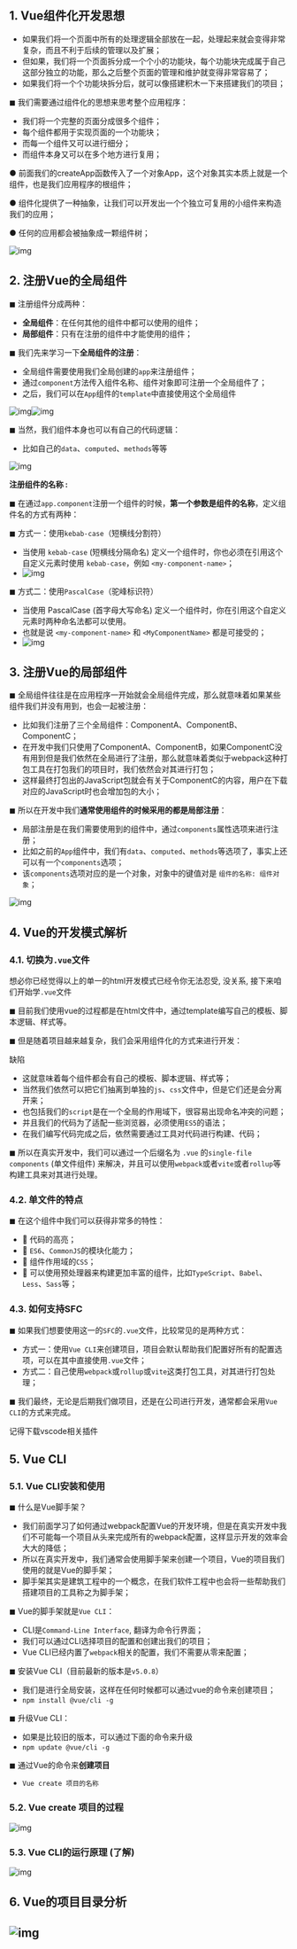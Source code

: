 ## 1. Vue组件化开发思想

* 如果我们将一个页面中所有的处理逻辑全部放在一起，处理起来就会变得非常复杂，而且不利于后续的管理以及扩展；
* 但如果，我们将一个页面拆分成一个个小的功能块，每个功能块完成属于自己这部分独立的功能，那么之后整个页面的管理和维护就变得非常容易了；
* 如果我们将一个个功能块拆分后，就可以像搭建积木一下来搭建我们的项目；



◼ 我们需要通过组件化的思想来思考整个应用程序：

* 我们将一个完整的页面分成很多个组件；
* 每个组件都用于实现页面的一个功能块；
* 而每一个组件又可以进行细分；
* 而组件本身又可以在多个地方进行复用；

 ● 前面我们的createApp函数传入了一个对象App，这个对象其实本质上就是一个组件，也是我们应用程序的根组件；

● 组件化提供了一种抽象，让我们可以开发出一个个独立可复用的小组件来构造我们的应用；

● 任何的应用都会被抽象成一颗组件树；

![img](https://weirdo-blog.oss-cn-chengdu.aliyuncs.com/blog/202307202306543.png)



## 2. 注册Vue的全局组件

◼ 注册组件分成两种：

* **全局组件**：在任何其他的组件中都可以使用的组件；
* **局部组件**：只有在注册的组件中才能使用的组件；



◼ 我们先来学习一下**全局组件的注册**：

* 全局组件需要使用我们全局创建的`app`来注册组件；
* 通过`component`方法传入组件名称、组件对象即可注册一个全局组件了；
* 之后，我们可以在`App`组件的`template`中直接使用这个全局组件

![img](https://weirdo-blog.oss-cn-chengdu.aliyuncs.com/blog/202307202306619.png)![img](https://weirdo-blog.oss-cn-chengdu.aliyuncs.com/blog/202307202306581.png)



◼ 当然，我们组件本身也可以有自己的代码逻辑：

* 比如自己的`data`、`computed`、`methods`等等

![img](https://weirdo-blog.oss-cn-chengdu.aliyuncs.com/blog/202307202306587.png)



**注册组件的名称 :** 

◼ 在通过`app.component`注册一个组件的时候，**第一个参数是组件的名称**，定义组件名的方式有两种：

◼ 方式一：使用`kebab-case`（短横线分割符）

* 当使用 `kebab-case` (短横线分隔命名) 定义一个组件时，你也必须在引用这个自定义元素时使用 `kebab-case`，例如 `<my-component-name>`；
* ![img](https://weirdo-blog.oss-cn-chengdu.aliyuncs.com/blog/202307202306576.png)

◼ 方式二：使用`PascalCase`（驼峰标识符）

* 当使用 PascalCase (首字母大写命名) 定义一个组件时，你在引用这个自定义元素时两种命名法都可以使用。
* 也就是说 `<my-component-name>` 和 `<MyComponentName>` 都是可接受的；
* ![img](https://weirdo-blog.oss-cn-chengdu.aliyuncs.com/blog/202307202306595.png)





## 3. 注册Vue的局部组件

◼ 全局组件往往是在应用程序一开始就会全局组件完成，那么就意味着如果某些组件我们并没有用到，也会一起被注册：

* 比如我们注册了三个全局组件：ComponentA、ComponentB、ComponentC；
* 在开发中我们只使用了ComponentA、ComponentB，如果ComponentC没有用到但是我们依然在全局进行了注册，那么就意味着类似于webpack这种打包工具在打包我们的项目时，我们依然会对其进行打包；
* 这样最终打包出的JavaScript包就会有关于ComponentC的内容，用户在下载对应的JavaScript时也会增加包的大小；

◼ 所以在开发中我们**通常使用组件的时候采用的都是局部注册**：

* 局部注册是在我们需要使用到的组件中，通过`components`属性选项来进行注册；
* 比如之前的`App`组件中，我们有`data`、`computed`、`methods`等选项了，事实上还可以有一个`components`选项；
* 该`components`选项对应的是一个对象，对象中的键值对是 `组件的名称: 组件对象`；

![img](https://cdn.nlark.com/yuque/0/2023/png/29006943/1685847628275-dd11b3df-57ed-4f61-99a0-4dd584afc177.png)



## 4. Vue的开发模式解析

### 4.1. 切换为`.vue`文件

想必你已经觉得以上的单一的html开发模式已经令你无法忍受, 没关系, 接下来咱们开始学`.vue`文件

◼ 目前我们使用vue的过程都是在html文件中，通过template编写自己的模板、脚本逻辑、样式等。

◼ 但是随着项目越来越复杂，我们会采用组件化的方式来进行开发：

缺陷

* 这就意味着每个组件都会有自己的模板、脚本逻辑、样式等；
* 当然我们依然可以把它们抽离到单独的`js`、`css`文件中，但是它们还是会分离开来；
* 也包括我们的`script`是在一个全局的作用域下，很容易出现命名冲突的问题；
* 并且我们的代码为了适配一些浏览器，必须使用`ES5`的语法；
* 在我们编写代码完成之后，依然需要通过工具对代码进行构建、代码；

◼ 所以在真实开发中，我们可以通过一个后缀名为 `.vue` 的`single-file components` (单文件组件) 来解决，并且可以使用`webpack`或者`vite`或者`rollup`等构建工具来对其进行处理。



### 4.2. 单文件的特点

◼ 在这个组件中我们可以获得非常多的特性：

*  代码的高亮；
*  `ES6`、`CommonJS`的模块化能力；
*  组件作用域的`CSS`；
*  可以使用预处理器来构建更加丰富的组件，比如`TypeScript`、`Babel`、`Less`、`Sass`等；



### 4.3. 如何支持SFC

◼ 如果我们想要使用这一的`SFC`的`.vue`文件，比较常见的是两种方式：

* 方式一：使用`Vue CLI`来创建项目，项目会默认帮助我们配置好所有的配置选项，可以在其中直接使用`.vue`文件；
* 方式二：自己使用`webpack`或`rollup`或`vite`这类打包工具，对其进行打包处理；

◼ 我们最终，无论是后期我们做项目，还是在公司进行开发，通常都会采用`Vue CLI`的方式来完成。

记得下载vscode相关插件

## 5. Vue CLI

### 5.1. Vue CLI安装和使用

◼ 什么是Vue脚手架？

* 我们前面学习了如何通过webpack配置Vue的开发环境，但是在真实开发中我们不可能每一个项目从头来完成所有的webpack配置，这样显示开发的效率会大大的降低；
* 所以在真实开发中，我们通常会使用脚手架来创建一个项目，Vue的项目我们使用的就是Vue的脚手架；
* 脚手架其实是建筑工程中的一个概念，在我们软件工程中也会将一些帮助我们搭建项目的工具称之为脚手架；

◼ Vue的脚手架就是`Vue CLI`：

* CLI是`Command-Line Interface`, 翻译为命令行界面；
* 我们可以通过CLI选择项目的配置和创建出我们的项目；
* Vue CLI已经内置了`webpack`相关的配置，我们不需要从零来配置；



◼ 安装Vue CLI（目前最新的版本是`v5.0.8`）

* 我们是进行全局安装，这样在任何时候都可以通过vue的命令来创建项目；
* `npm install @vue/cli -g`

◼ 升级Vue CLI：

* 如果是比较旧的版本，可以通过下面的命令来升级
* `npm update @vue/cli -g`

◼ 通过Vue的命令来**创建项目**

* `Vue create 项目的名称`

### 5.2. Vue create 项目的过程

![img](https://cdn.nlark.com/yuque/0/2023/png/29006943/1685848134798-cbf51305-872e-4775-a87b-c796520827fd.png)



### 5.3. Vue CLI的运行原理 (了解)

![img](https://cdn.nlark.com/yuque/0/2023/png/29006943/1685848214956-cd8af27a-fc5c-4ae1-885c-2e71e12c3143.png)

## 6. Vue的项目目录分析

## ![img](https://weirdo-blog.oss-cn-chengdu.aliyuncs.com/blog/202307202306657.png)